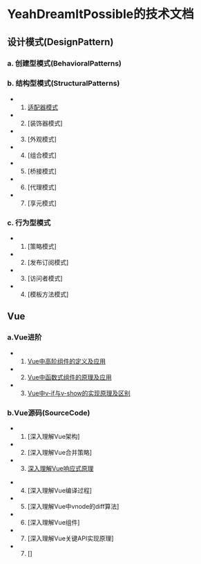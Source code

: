 # YeahDreamItPossible的技术文档

## 设计模式(DesignPattern)

### a. 创建型模式(BehavioralPatterns)

  <!-- * 1. [工厂模式]()

  * 2. [抽象工厂模式]()

  * 3. [抽象工厂模式]()

  * 4. [单例模式]()

  * 5. [建造者模式]() -->

### b. 结构型模式(StructuralPatterns)

* 1. [适配器模式](https://github.com/YeahDreamItPossible/StepFurtureInJS/blob/main/MoreJS/DesignPattern/StructuralPatterns/AdapterPatter.md)

* 2. [装饰器模式]

* 3. [外观模式]

* 4. [组合模式]

* 5. [桥接模式]

* 6. [代理模式]

* 7. [享元模式]

### c. 行为型模式

* 1. [策略模式]

* 2. [发布订阅模式]

* 3. [访问者模式]

* 4. [模板方法模式]

## Vue

### a.Vue进阶

* 1. [Vue中高阶组件的定义及应用](https://github.com/YeahDreamItPossible/StepFurtureInJS/blob/main/Vue/Advanced/Vue%E4%B8%AD%E9%AB%98%E9%98%B6%E7%BB%84%E4%BB%B6%E7%9A%84%E5%AE%9A%E4%B9%89%E5%8F%8A%E5%BA%94%E7%94%A8.md)

* 2. [Vue中函数式组件的原理及应用](https://github.com/YeahDreamItPossible/StepFurtureInJS/blob/main/Vue/Advanced/Vue%E4%B8%AD%E5%87%BD%E6%95%B0%E5%BC%8F%E7%BB%84%E4%BB%B6%E7%9A%84%E5%8E%9F%E7%90%86%E5%8F%8A%E5%BA%94%E7%94%A8.md)

* 3. [Vue中v-if与v-show的实现原理及区别](https://github.com/YeahDreamItPossible/StepFurtureInJS/blob/main/Vue/Advanced/Vue%E4%B8%ADv-if%E4%B8%8Ev-show%E7%9A%84%E5%AE%9E%E7%8E%B0%E5%8E%9F%E7%90%86%E5%8F%8A%E5%8C%BA%E5%88%AB.md)

### b.Vue源码(SourceCode)

* 1. [深入理解Vue架构]

* 2. [深入理解Vue合并策略]

* 3. [深入理解Vue响应式原理](https://github.com/YeahDreamItPossible/StepFurtureInJS/blob/main/Vue/SourceCode/%E6%B7%B1%E5%85%A5%E7%90%86%E8%A7%A3Vue%E5%93%8D%E5%BA%94%E5%BC%8F%E5%8E%9F%E7%90%86.md)

<!-- * 4. [深入理解Vue计算属性与观察属性的区别](https://github.com/YeahDreamItPossible/StepFurtureInJS/blob/main/Vue/SourceCode/%E6%B7%B1%E5%85%A5%E7%90%86%E8%A7%A3Vue%E8%AE%A1%E7%AE%97%E5%B1%9E%E6%80%A7%E4%B8%8E%E8%A7%82%E5%AF%9F%E5%B1%9E%E6%80%A7%E7%9A%84%E5%8C%BA%E5%88%AB.md)

* 3. [nextTick使用及实现原理](https://github.com/YeahDreamItPossible/StepFurtureInJS/blob/main/Vue/SourceCode/nextTick%E4%BD%BF%E7%94%A8%E5%8F%8A%E5%AE%9E%E7%8E%B0%E5%8E%9F%E7%90%86.md) -->

* 4. [深入理解Vue编译过程]

* 5. [深入理解Vue中vnode的diff算法]

* 6. [深入理解Vue组件]

* 7. [深入理解Vue关键API实现原理]

* 7. []
